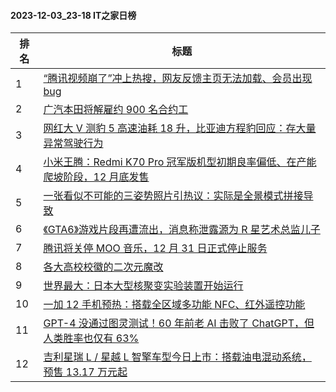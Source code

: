 #### 2023-12-03_23-18  IT之家日榜

| 排名 | 标题|
| --- | ---|
| 1 | [“腾讯视频崩了”冲上热搜，网友反馈主页无法加载、会员出现 bug](https://www.ithome.com/0/736/748.htm) |
| 2 | [广汽本田将解雇约 900 名合约工](https://www.ithome.com/0/736/699.htm) |
| 3 | [网红大 V 测豹 5 高速油耗 18 升，比亚迪方程豹回应：存大量异常驾驶行为](https://www.ithome.com/0/736/652.htm) |
| 4 | [小米王腾：Redmi K70 Pro 冠军版机型初期良率偏低、在产能爬坡阶段，12 月底发售](https://www.ithome.com/0/736/664.htm) |
| 5 | [一张看似不可能的三姿势照片引热议：实际是全景模式拼接导致](https://www.ithome.com/0/736/667.htm) |
| 6 | [《GTA6》游戏片段再遭流出，消息称泄露源为 R 星艺术总监儿子](https://www.ithome.com/0/736/682.htm) |
| 7 | [腾讯将关停 MOO 音乐，12 月 31 日正式停止服务](https://www.ithome.com/0/736/705.htm) |
| 8 | [各大高校校徽的二次元魔改](https://www.ithome.com/0/736/695.htm) |
| 9 | [世界最大：日本大型核聚变实验装置开始运行](https://www.ithome.com/0/736/659.htm) |
| 10 | [一加 12 手机预热：搭载全区域多功能 NFC、红外遥控功能](https://www.ithome.com/0/736/693.htm) |
| 11 | [GPT-4 没通过图灵测试！60 年前老 AI 击败了 ChatGPT，但人类胜率也仅有 63%](https://www.ithome.com/0/736/711.htm) |
| 12 | [吉利星瑞 L / 星越 L 智擎车型今日上市：搭载油电混动系统，预售 13.17 万元起](https://www.ithome.com/0/736/673.htm) |
